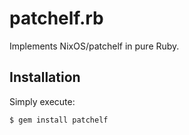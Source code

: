 # patchelf.rb
Implements NixOS/patchelf in pure Ruby.

## Installation

Simply execute:
```
$ gem install patchelf
```
